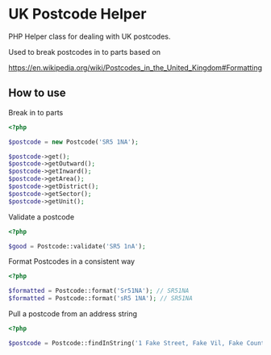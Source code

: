 # UK Postcode Helper
PHP Helper class for dealing with UK postcodes.

Used to break postcodes in to parts based on

https://en.wikipedia.org/wiki/Postcodes_in_the_United_Kingdom#Formatting

## How to use

Break in to parts
```php
<?php

$postcode = new Postcode('SR5 1NA');

$postcode->get();
$postcode->getOutward();
$postcode->getInward();
$postcode->getArea();
$postcode->getDistrict();
$postcode->getSector();
$postcode->getUnit();
```

Validate a postcode
```php
<?php

$good = Postcode::validate('SR5 1nA');
```

Format Postcodes in a consistent way
```php
<?php

$formatted = Postcode::format('Sr51NA'); // SR51NA
$formatted = Postcode::format('sR5 1NA'); // SR51NA
```

Pull a postcode from an address string
```php
<?php

$postcode = Postcode::findInString('1 Fake Street, Fake Vil, Fake Country, SR51NA');
```
